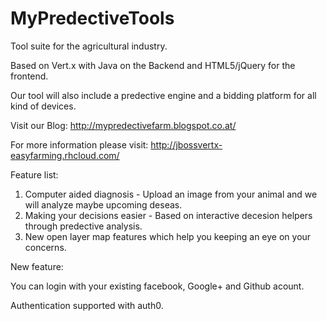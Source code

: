 MyPredectiveTools
=================

Tool suite for the agricultural industry.

Based on Vert.x with Java on the Backend and HTML5/jQuery for the frontend.

Our tool will also include a predective engine and a bidding platform for all kind of devices.

Visit our Blog: http://mypredectivefarm.blogspot.co.at/

For more information please visit: http://jbossvertx-easyfarming.rhcloud.com/

Feature list:

1. Computer aided diagnosis - Upload an image from your animal and we will analyze maybe upcoming deseas.
2. Making your decisions easier - Based on interactive decesion helpers through predective analysis.
3. New open layer map features which help you keeping an eye on your concerns.

New feature:

You can login with your existing facebook, Google+ and Github acount.

Authentication supported with auth0.



